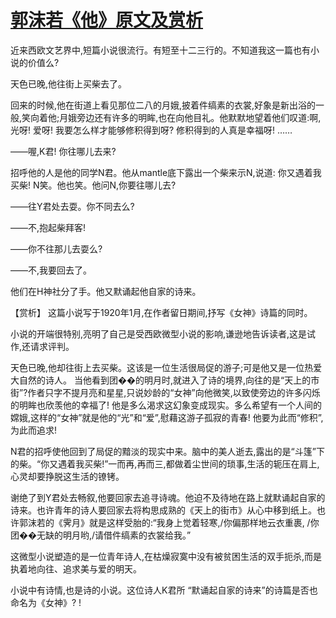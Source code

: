 # [郭沫若《他》原文及赏析](https://www.vrrw.net/wx/15066.html)

近来西欧文艺界中,短篇小说很流行。有短至十二三行的。不知道我这一篇也有小说的价值么?

天色已晚,他往街上买柴去了。

回来的时候,他在街道上看见那位二八的月娥,披着件缟素的衣裳,好象是新出浴的一般,笑向着他;月娥旁边还有许多的明眸,也在向他目礼。他默默地望着他们叹道:啊,光呀! 爱呀! 我要怎么样才能够修积得到呀? 修积得到的人真是幸福呀! ……

——喔,K君! 你往哪儿去来?

招呼他的人是他的同学N君。他从mantle底下露出一个柴来示N,说道: 你又遇着我买柴! N笑。他也笑。他问N,你要往哪儿去?

——往Y君处去耍。你不同去么?

——不,抱起柴拜客!

——你不往那儿去耍么?

——不,我要回去了。

他们在H神社分了手。他又默诵起他自家的诗来。



【赏析】 这篇小说写于1920年1月,在作者留日期间,抒写《女神》诗篇的同时。

小说的开端很特别,亮明了自己是受西欧微型小说的影响,谦逊地告诉读者,这是试作,还请求评判。

天色已晚,他却往街上去买柴。这该是一位生活很局促的游子;可是他又是一位热爱大自然的诗人。 当他看到团��的明月时,就进入了诗的境界,向往的是“天上的市街”?作者只字不提月亮和星星,只说妙龄的“女神”向他微笑,以致使旁边的许多闪烁的明眸也欣羡他的幸福了! 他是多么渴求这幻象变成现实。多么希望有一个人间的嫦娥,这样的“女神”就是他的“光”和“爱”,慰藉这游子孤寂的青春! 他要为此而“修积”,为此而追求!

N君的招呼使他回到了局促的黯淡的现实中来。脑中的美人逝去,露出的是“斗篷”下的柴。“你又遇着我买柴!”一而再,再而三,都做着尘世间的琐事,生活的轭压在肩上,心灵却要挣脱这生活的镣铐。

谢绝了到Y君处去畅叙,他要回家去追寻诗魂。他迫不及待地在路上就默诵起自家的诗来。也许青年的诗人要回家去将构思成熟的《天上的街市》从心中移到纸上。也许郭沫若的《霁月》就是这样受胎的:“我身上觉着轻寒,/你偏那样地云衣重裹, /你团��无缺的明月哟,/请借件缟素的衣裳给我。”

这微型小说塑造的是一位青年诗人,在枯燥寂寞中没有被贫困生活的双手扼杀,而是执着地向往、追求美与爱的明天。

小说中有诗情,也是诗的小说。这位诗人K君所 “默诵起自家的诗来”的诗篇是否也命名为《女神》? !

